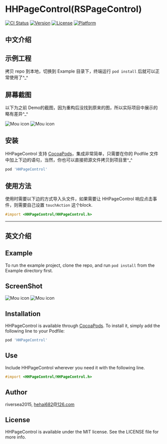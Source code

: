 # HHPageControl(RSPageControl)

[![CI Status](https://img.shields.io/travis/riversea2015/HHPageControl.svg?style=flat)](https://travis-ci.org/riversea2015/HHPageControl)
[![Version](https://img.shields.io/cocoapods/v/HHPageControl.svg?style=flat)](https://cocoapods.org/pods/HHPageControl)
[![License](https://img.shields.io/cocoapods/l/HHPageControl.svg?style=flat)](https://cocoapods.org/pods/HHPageControl)
[![Platform](https://img.shields.io/cocoapods/p/HHPageControl.svg?style=flat)](https://cocoapods.org/pods/HHPageControl)

## 中文介绍

## 示例工程

拷贝 repo 到本地，切换到 Example 目录下，终端运行 `pod install` 后就可以正常使用了^_^

## 屏幕截图

以下为之前 Demo的截图，因为重构后没找到原来的图，所以实际项目中展示的略有差异^_^

![Mou icon](https://github.com/riversea2015/RSPageControl/blob/master/pageControl_1.png?raw=true)
![Mou icon](https://github.com/riversea2015/RSPageControl/blob/master/pageControl_3.gif?raw=true)

## 安装

HHPageControl 支持 [CocoaPods](https://cocoapods.org)，集成非常简单，只需要在你的 Podfile 文件中加上下边的语句，当然，你也可以直接把源文件拷贝到项目里^_^
```ruby
pod 'HHPageControl'
```

## 使用方法

使用时需要以下边的方式导入头文件，如果需要让 HHPageControl 响应点击事件，则需要自己设置 `touchAction` 这个block.
```objective-c
#import <HHPageControl/HHPageControl.h>
```

---

## 英文介绍

## Example

To run the example project, clone the repo, and run `pod install` from the Example directory first.

## ScreenShot

![Mou icon](https://github.com/riversea2015/RSPageControl/blob/master/pageControl_1.png?raw=true)
![Mou icon](https://github.com/riversea2015/RSPageControl/blob/master/pageControl_3.gif?raw=true)

## Installation

HHPageControl is available through [CocoaPods](https://cocoapods.org). To install
it, simply add the following line to your Podfile:

```ruby
pod 'HHPageControl'
```

## Use

Include HHPageControl wherever you need it with the following line.
```objective-c
#import <HHPageControl/HHPageControl.h>
```

## Author

riversea2015, hehai682@126.com

## License

HHPageControl is available under the MIT license. See the LICENSE file for more info.
